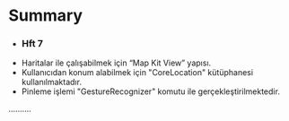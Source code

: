 # Summary

* ### Hft 7
* Haritalar ile çalışabilmek için “Map Kit View” yapısı.
* Kullanıcıdan konum alabilmek için "CoreLocation" kütüphanesi kullanılmaktadır. 
* Pinleme işlemi "GestureRecognizer" komutu ile gerçekleştirilmektedir.

..........
